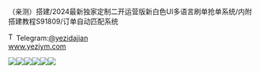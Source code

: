 （亲测）搭建/2024最新独家定制二开运营版新白色UI多语言刷单抢单系统/内附搭建教程S91809/订单自动匹配系统<p dir="auto"><a target="_blank" rel="noopener noreferrer nofollow" href="https://camo.githubusercontent.com/d614d90677fbc2e34c7c62ebc68c82379d87a57c4beaf05af65fec7ba6b72e36/68747470733a2f2f63646e2d69636f6e732d706e672e666c617469636f6e2e636f6d2f3531322f323131312f323131313634362e706e67"><img src="https://camo.githubusercontent.com/d614d90677fbc2e34c7c62ebc68c82379d87a57c4beaf05af65fec7ba6b72e36/68747470733a2f2f63646e2d69636f6e732d706e672e666c617469636f6e2e636f6d2f3531322f323131312f323131313634362e706e67" alt="Telegram Icon" style="width: 16px; max-width: 100%;" data-canonical-src="https://cdn-icons-png.flaticon.com/512/2111/2111646.png"></a>Telegram:<a href="https://t.me/yezidajian" rel="nofollow">@yezidajian</a><br><a href="https://www.yeziym.com/">www.yeziym.com</a></p><img src="https://github.com/yeziym/（qince）dajian_WV/blob/main/xe4wt.png"><img src="https://github.com/yeziym/（qince）dajian_WV/blob/main/7WSaQ.png"><img src="https://github.com/yeziym/（qince）dajian_WV/blob/main/FtPse.png"><img src="https://github.com/yeziym/（qince）dajian_WV/blob/main/AhHQ6.png"><img src="https://github.com/yeziym/（qince）dajian_WV/blob/main/g0el5.png"><img src="https://github.com/yeziym/（qince）dajian_WV/blob/main/395Pj.png">